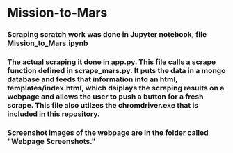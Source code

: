 # Mission-to-Mars

### Scraping scratch work was done in Jupyter notebook, file Mission_to_Mars.ipynb

### The actual scraping it done in app.py. This file calls a scrape function defined in scrape_mars.py. It puts the data in a mongo database and feeds that information into an html, templates/index.html, which dsiplays the scraping results on a webpage and allows the user to push a button for a fresh scrape.  This file also utilzes the chromdriver.exe that is included in this repository.

### Screenshot images of the webpage are in the folder called "Webpage Screenshots."
